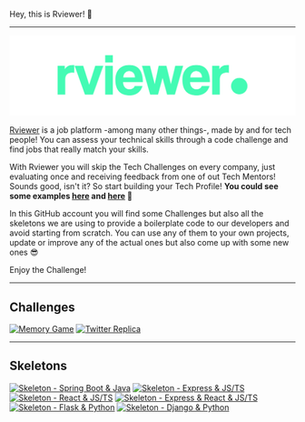 Hey, this is Rviewer! 👋

---

![Rviewer Logo](/.github/rviewer_logo.png)

[Rviewer](https://rviewer.io) is a job platform -among many other things-, made by and for tech people! You can assess 
your technical skills through a code challenge and find jobs that really match your skills.

With Rviewer you will skip the Tech Challenges on every company, just evaluating once and receiving feedback from one of
out Tech Mentors! Sounds good, isn't it? So start building your Tech Profile! **You could
see some examples [here](https://rviewer.io/salgadoenrgb) and [here](https://rviewer.io/anawolf) 🤫**

In this GitHub account you will find some Challenges but also all the skeletons we are using to provide a boilerplate
code to our developers and avoid starting from scratch. You can use any of them to your own projects, update or improve
any of the actual ones but also come up with some new ones 😎

Enjoy the Challenge!


---

## Challenges

[![Memory Game](https://github-readme-stats.vercel.app/api/pin/?username=Rviewer-Challenges&repo=mouredev-memory-game)](https://github.com/Rviewer-Challenges/mouredev-memory-game)
[![Twitter Replica](https://github-readme-stats.vercel.app/api/pin/?username=Rviewer-Challenges&repo=mouredev-twitter-mirroring)](https://github.com/Rviewer-Challenges/mouredev-twitter-mirroring)

---

## Skeletons

[![Skeleton - Spring Boot & Java](https://github-readme-stats.vercel.app/api/pin/?username=Rviewer-Challenges&repo=skeleton-java-spring-rest)](https://github.com/Rviewer-Challenges/skeleton-java-spring-rest)
[![Skeleton - Express & JS/TS](https://github-readme-stats.vercel.app/api/pin/?username=Rviewer-Challenges&repo=skeleton-express)](https://github.com/Rviewer-Challenges/skeleton-express)
[![Skeleton - React & JS/TS](https://github-readme-stats.vercel.app/api/pin/?username=Rviewer-Challenges&repo=skeleton-react)](https://github.com/Rviewer-Challenges/skeleton-react)
[![Skeleton - Express & React & JS/TS](https://github-readme-stats.vercel.app/api/pin/?username=Rviewer-Challenges&repo=skeleton-express-react)](https://github.com/Rviewer-Challenges/skeleton-express-react)
[![Skeleton - Flask & Python](https://github-readme-stats.vercel.app/api/pin/?username=Rviewer-Challenges&repo=skeleton-py-flask-rest)](https://github.com/Rviewer-Challenges/skeleton-py-flask-rest)
[![Skeleton - Django & Python](https://github-readme-stats.vercel.app/api/pin/?username=Rviewer-Challenges&repo=skeleton-py-django-rest)](https://github.com/Rviewer-Challenges/skeleton-py-django-rest)

